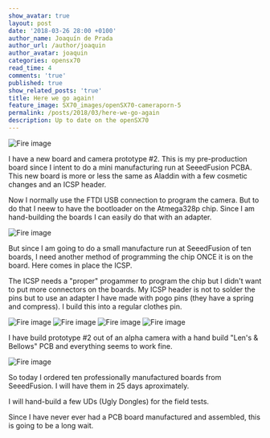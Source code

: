 ```yaml
---
show_avatar: true
layout: post
date: '2018-03-26 28:00 +0100'
author_name: Joaquín de Prada
author_url: /author/joaquin
author_avatar: joaquin
categories: opensx70
read_time: 4
comments: 'true'
published: true
show_related_posts: 'true'
title: Here we go again!
feature_image: SX70_images/openSX70-cameraporn-5
permalink: /posts/2018/03/here-we-go-again
description: Up to date on the openSX70
---
```

![Fire image]({{site.url}}/{{site.baseurl}}img/about/20180318_Lens_and_Bellows_assembled_PCB_600DPI.jpg)

I have a new board and camera prototype #2. This is my pre-production board since I intent to do a mini manufacturing run at SeeedFusion PCBA. This new board is more or less the same as Aladdin with a few cosmetic changes and an ICSP header. 

Now I normally use the FTDI USB connection to program the camera. But to do that I neew to have the bootloader on the Atmega328p chip. Since I am hand-building the boards I can easily do that with an adapter.

![Fire image]({{site.url}}/{{site.baseurl}}img/2018/03/2018-03-28-here-we-go-again-05.jpg)

But since I am going to do a small manufacture run at SeeedFusion of ten boards, I need another method of programming the chip ONCE it is on the board. Here comes in place the ICSP.

The ICSP needs a "proper" progammer to program the chip but I didn't want to put more connectors on the boards. 
My ICSP header is not to solder the pins but to use an adapter I have made with pogo pins (they have a spring and compress). I build this into a regular clothes pin.

![Fire image]({{site.url}}/{{site.baseurl}}img/2018/03/2018-03-28-here-we-go-again-01.jpg)
![Fire image]({{site.url}}/{{site.baseurl}}img/2018/03/2018-03-28-here-we-go-again-02.jpg)
![Fire image]({{site.url}}/{{site.baseurl}}img/2018/03/2018-03-28-here-we-go-again-03.jpg)
![Fire image]({{site.url}}/{{site.baseurl}}img/2018/03/2018-03-28-here-we-go-again-04.jpg)

I have build prototype #2 out of an alpha camera with a hand build "Len's & Bellows" PCB and everything seems to work fine.

![Fire image]({{site.url}}/{{site.baseurl}}img/2018/03/2018-03-28-here-we-go-again-05.jpg)

So today I ordered ten professionally manufactured boards from SeeedFusion. I will have them in 25 days aproximately. 

I will hand-build a few UDs (Ugly Dongles) for the field tests.

Since I have never ever had a PCB board manufactured and assembled, this is going to be a long wait.



